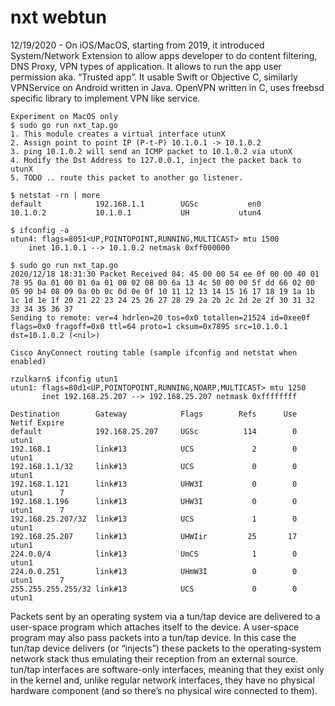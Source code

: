 # nxt webtun

12/19/2020 - On iOS/MacOS, starting from 2019, it introduced System/Network Extension to allow apps developer to do content filtering, DNS Proxy, VPN types of application. It allows to run the app user permission aka. “Trusted app”. It usable Swift or Objective C, similarly VPNService on Android written in Java. OpenVPN written in C, uses freebsd specific library to implement VPN like service.  

```
Experiment on MacOS only
$ sudo go run nxt_tap.go
1. This module creates a virtual interface utunX
2. Assign point to point IP (P-t-P) 10.1.0.1 -> 10.1.0.2
3. ping 10.1.0.2 will send an ICMP packet to 10.1.0.2 via utunX
4. Modify the Dst Address to 127.0.0.1, inject the packet back to utunX
5. TODO .. route this packet to another go listener.

$ netstat -rn | more
default            192.168.1.1        UGSc           en0       
10.1.0.2           10.1.0.1           UH           utun4       

$ ifconfig -a
utun4: flags=8051<UP,POINTOPOINT,RUNNING,MULTICAST> mtu 1500
	inet 10.1.0.1 --> 10.1.0.2 netmask 0xff000000 

$ sudo go run nxt_tap.go
2020/12/18 18:31:30 Packet Received 84: 45 00 00 54 ee 0f 00 00 40 01 78 95 0a 01 00 01 0a 01 00 02 08 00 6a 13 4c 50 00 00 5f dd 66 02 00 05 90 b4 08 09 0a 0b 0c 0d 0e 0f 10 11 12 13 14 15 16 17 18 19 1a 1b 1c 1d 1e 1f 20 21 22 23 24 25 26 27 28 29 2a 2b 2c 2d 2e 2f 30 31 32 33 34 35 36 37
Sending to remote: ver=4 hdrlen=20 tos=0x0 totallen=21524 id=0xee0f flags=0x0 fragoff=0x0 ttl=64 proto=1 cksum=0x7895 src=10.1.0.1 dst=10.1.0.2 (<nil>)

```

```
Cisco AnyConnect routing table (sample ifconfig and netstat when enabled)

rzulkarn$ ifconfig utun1
utun1: flags=80d1<UP,POINTOPOINT,RUNNING,NOARP,MULTICAST> mtu 1250
       inet 192.168.25.207 --> 192.168.25.207 netmask 0xffffffff

Destination        Gateway            Flags        Refs      Use   Netif Expire
default            192.168.25.207     UGSc          114        0   utun1      
192.168.1          link#13            UCS             2        0   utun1      
192.168.1.1/32     link#13            UCS             0        0   utun1      
192.168.1.121      link#13            UHW3I           0        0   utun1      7
192.168.1.196      link#13            UHW3I           0        0   utun1      7
192.168.25.207/32  link#13            UCS             1        0   utun1      
192.168.25.207     link#13            UHWIir         25       17   utun1      
224.0.0/4          link#13            UmCS            1        0   utun1      
224.0.0.251        link#13            UHmW3I          0        0   utun1      7
255.255.255.255/32 link#13            UCS             0        0   utun1      
```
Packets sent by an operating system via a tun/tap device are delivered to a user-space program which attaches itself to the device. A user-space program may also pass packets into a tun/tap device. In this case the tun/tap device delivers (or “injects”) these packets to the operating-system network stack thus emulating their reception from an external source. tun/tap interfaces are software-only interfaces, meaning that they exist only in the kernel and, unlike regular network interfaces, they have no physical hardware component (and so there’s no physical wire connected to them).
